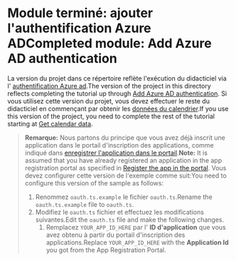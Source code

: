 # <a name="completed-module-add-azure-ad-authentication"></a><span data-ttu-id="84e1f-101">Module terminé: ajouter l'authentification Azure AD</span><span class="sxs-lookup"><span data-stu-id="84e1f-101">Completed module: Add Azure AD authentication</span></span>

<span data-ttu-id="84e1f-102">La version du projet dans ce répertoire reflète l'exécution du didacticiel via l' [authentification Azure ad](https://docs.microsoft.com/graph/training/angular-tutorial?tutorial-step=3).</span><span class="sxs-lookup"><span data-stu-id="84e1f-102">The version of the project in this directory reflects completing the tutorial up through [Add Azure AD authentication](https://docs.microsoft.com/graph/training/angular-tutorial?tutorial-step=3).</span></span> <span data-ttu-id="84e1f-103">Si vous utilisez cette version du projet, vous devez effectuer le reste du didacticiel en commençant par obtenir les [données du calendrier](https://docs.microsoft.com/graph/training/angular-tutorial?tutorial-step=4).</span><span class="sxs-lookup"><span data-stu-id="84e1f-103">If you use this version of the project, you need to complete the rest of the tutorial starting at [Get calendar data](https://docs.microsoft.com/graph/training/angular-tutorial?tutorial-step=4).</span></span>

> <span data-ttu-id="84e1f-104">**Remarque:** Nous partons du principe que vous avez déjà inscrit une application dans le portail d'inscription des applications, comme indiqué dans [enregistrer l'application dans le portail](https://docs.microsoft.com/graph/training/angular-tutorial?tutorial-step=2).</span><span class="sxs-lookup"><span data-stu-id="84e1f-104">**Note:** It is assumed that you have already registered an application in the app registration portal as specified in [Register the app in the portal](https://docs.microsoft.com/graph/training/angular-tutorial?tutorial-step=2).</span></span> <span data-ttu-id="84e1f-105">Vous devez configurer cette version de l'exemple comme suit:</span><span class="sxs-lookup"><span data-stu-id="84e1f-105">You need to configure this version of the sample as follows:</span></span>
>
> 1. <span data-ttu-id="84e1f-106">Renommez `oauth.ts.example` le fichier `oauth.ts`.</span><span class="sxs-lookup"><span data-stu-id="84e1f-106">Rename the `oauth.ts.example` file to `oauth.ts`.</span></span>
> 1. <span data-ttu-id="84e1f-107">Modifiez le `oauth.ts` fichier et effectuez les modifications suivantes.</span><span class="sxs-lookup"><span data-stu-id="84e1f-107">Edit the `oauth.ts` file and make the following changes.</span></span>
>     1. <span data-ttu-id="84e1f-108">Remplacez `YOUR_APP_ID_HERE` par l' **ID d'application** que vous avez obtenu à partir du portail d'inscription des applications.</span><span class="sxs-lookup"><span data-stu-id="84e1f-108">Replace `YOUR_APP_ID_HERE` with the **Application Id** you got from the App Registration Portal.</span></span>